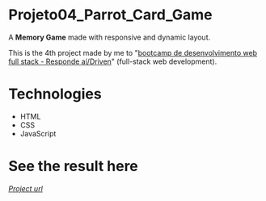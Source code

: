 # Projeto04_Parrot_Card_Game
A **Memory Game** made with responsive and dynamic layout.

This is the 4th project made by me to 
"[bootcamp de desenvolvimento web full stack - Responde aí/Driven](https://driven.com.br/)" 
(full-stack web development).

# Technologies
* HTML 
* CSS
* JavaScript

# See the result here
[*Project url*](https://nello-moreira.github.io/Projeto04_Parrot_Card_Game/)
